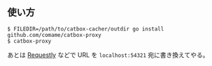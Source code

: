 ## 使い方

```
$ FILEDIR=/path/to/catbox-cacher/outdir go install github.com/comame/catbox-proxy
$ catbox-proxy
```

あとは [Requestly](https://github.com/requestly) などで URL を `localhost:54321` 宛に書き換えてやる。
